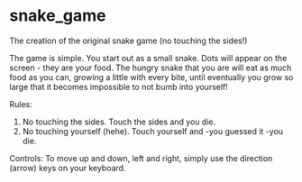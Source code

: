 # snake_game
The creation of the original snake game (no touching the sides!)

The game is simple. You start out as a small snake. Dots will appear on the screen - they are your food. 
The hungry snake that you are will eat as much food as you can, growing a little with every bite, until eventually
you grow so large that it becomes impossible to not bumb into yourself!

Rules: 
1) No touching the sides. Touch the sides and you die.
2) No touching yourself (hehe). Touch yourself and -you guessed it -you die.

Controls:
To move up and down, left and right, simply use the direction (arrow) keys on your keyboard.
